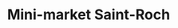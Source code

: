 ---
title: "Mini-market Saint-Roch"
url: /montpellier/mini-market-saint-roch/
shop: Lebensmittel
---